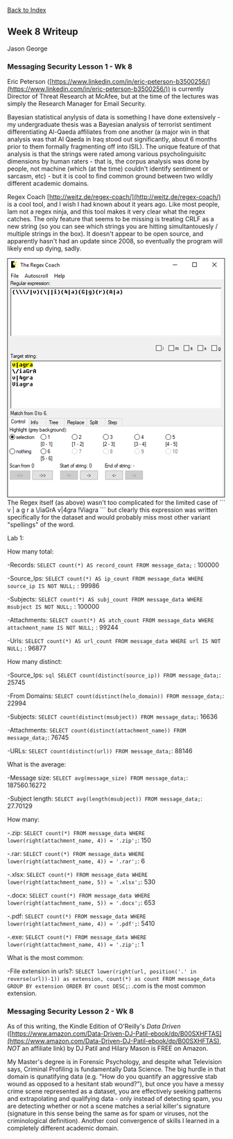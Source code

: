 [Back to Index](https://jaegermeiste.github.io/DefenseAgainstTheDarkArts/)

## Week 8 Writeup

Jason George

### Messaging Security Lesson 1 - Wk 8

Eric Peterson ([https://www.linkedin.com/in/eric-peterson-b3500256/](https://www.linkedin.com/in/eric-peterson-b3500256/)) is currently Director of Threat Research at McAfee, but at the time of the lectures was simply the Research Manager for Email Security.

Bayesian statistical anylysis of data is something I have done extensively - my undergraduate thesis was a Bayesian analysis of terrorist sentiment differentiating Al-Qaeda affiliates from one another (a major win in that analysis was that Al Qaeda in Iraq stood out significantly, about 6 months prior to them formally fragmenting off into ISIL). The unique feature of that analysis is that the strings were rated among various psycholinguisitc dimensions by human raters - that is, the corpus analysis was done by people, not machine (which (at the time) couldn't identify sentiment or sarcasm, etc) - but it is cool to find common ground between two wildly different academic domains.

Regex Coach [http://weitz.de/regex-coach/](http://weitz.de/regex-coach/) is a cool tool, and I wish I had known about it years ago. Like most people, Iam not a regex ninja, and this tool makes it very clear what the regex catches. The only feature that seems to be missing is treating CRLF as a new string (so you can see which strings you are hitting simultantouesly / multiple strings in the box). It doesn't appear to be open source, and apparently hasn't had an update since 2008, so eventually the program will likely end up dying, sadly.

<img src="RegexCoachViagra.PNG" alt="">
The Regex itself (as above) wasn't too complicated for the limited case of
```
v | a g r a
\/iaGrA
v|4gra
!Viagra
```
but clearly this expression was written specifically for the dataset and would probably miss most other variant "spellings" of the word. 

Lab 1:

How many total:

-Records: ```SELECT count(*) AS record_count FROM message_data;``` : 100000

-Source_Ips: ```SELECT count(*) AS ip_count FROM message_data WHERE source_ip IS NOT NULL;``` : 99986

-Subjects: ```SELECT count(*) AS subj_count FROM message_data WHERE msubject IS NOT NULL;``` : 100000

-Attachments: ```SELECT count(*) AS atch_count FROM message_data WHERE attachment_name IS NOT NULL;``` : 99244

-Urls: ```SELECT count(*) AS url_count FROM message_data WHERE url IS NOT NULL;``` : 96877

How many distinct:

-Source_Ips: ```sql SELECT count(distinct(source_ip)) FROM message_data;```: 25745

-From Domains: ```SELECT count(distinct(helo_domain)) FROM message_data;```: 22994

-Subjects: ```SELECT count(distinct(msubject)) FROM message_data;```: 16636

-Attachments: ```SELECT count(distinct(attachment_name)) FROM message_data;```: 76745

-URLs: ```SELECT count(distinct(url)) FROM message_data;```: 88146

What is the average:

-Message size: ```SELECT avg(message_size) FROM message_data;```: 187560.16272

-Subject length: ```SELECT avg(length(msubject)) FROM message_data;```: 27.70129

How many:

-.zip: ```SELECT count(*) FROM message_data WHERE lower(right(attachment_name, 4)) = '.zip';```: 150

-.rar: ```SELECT count(*) FROM message_data WHERE lower(right(attachment_name, 4)) = '.rar';```: 6

-.xlsx: ```SELECT count(*) FROM message_data WHERE lower(right(attachment_name, 5)) = '.xlsx';```: 530

-.docx: ```SELECT count(*) FROM message_data WHERE lower(right(attachment_name, 5)) = '.docx';```: 653

-.pdf: ```SELECT count(*) FROM message_data WHERE lower(right(attachment_name, 4)) = '.pdf';```: 5410

-.exe: ```SELECT count(*) FROM message_data WHERE lower(right(attachment_name, 4)) = '.zip';```: 1

What is the most common:

-File extension in urls?: ```SELECT lower(right(url, position('.' in reverse(url))-1)) as extension, count(*) as count FROM message_data GROUP BY extension ORDER BY count DESC;```: .com is the most common extension.


### Messaging Security Lesson 2 - Wk 8

As of this writing, the Kindle Edition of O'Reilly's *Data Driven* ([https://www.amazon.com/Data-Driven-DJ-Patil-ebook/dp/B00SXHFTAS](https://www.amazon.com/Data-Driven-DJ-Patil-ebook/dp/B00SXHFTAS), *_NOT_* an affiliate link) by DJ Patil and Hilary Mason is FREE on Amazon.

My Master's degree is in Forensic Psychology, and despite what Television says, Criminal Profiling is fundamentally Data Science. The big hurdle in that domain is qunatifying data (e.g. "How do you quantify an aggressive stab wound as opposed to a hesitant stab wound?"), but once you have a messy crime scene represented as a dataset, you are effectively seeking patterns and extrapolating and qualifying data - only instead of detecting spam, you are detecting whether or not a scene matches a serial killer's signature (signature in this sense being the same as for spam or viruses, not the criminological definition). Another cool convergence of skills I learned in a completely different academic domain.
